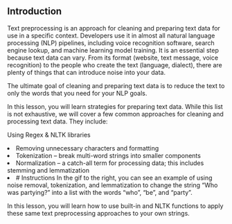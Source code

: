 ## Introduction
Text preprocessing is an approach for cleaning and preparing text data for use in a specific context.
Developers use it in almost all natural language processing (NLP) pipelines, including voice recognition software, 
search engine lookup, and machine learning model training. It is an essential step because text data can vary. 
From its format (website, text message, voice recognition) to the people who create the text (language, dialect),
there are plenty of things that can introduce noise into your data.

The ultimate goal of cleaning and preparing text data is to reduce the text to only the words that you need for your NLP goals.

In this lesson, you will learn strategies for preparing text data. While this list is not exhaustive, we will cover a few common approaches for cleaning and processing text data. They include:

Using Regex & NLTK libraries
<li>
Removing unnecessary characters and formatting</li><li>
Tokenization – break multi-word strings into smaller components</li><li>
Normalization – a catch-all term for processing data; this includes stemming and lemmatization</li><li>
# Instructions
In the gif to the right, you can see an example of using noise removal, tokenization, and lemmatization
to change the string “Who was partying?” into a list with the words “who”, “be”, and “party”.

In this lesson, you will learn how to use built-in and NLTK functions to apply these same text preprocessing 
approaches to your own strings.

